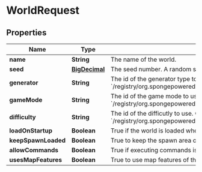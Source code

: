 
# WorldRequest

## Properties
Name | Type | Description | Notes
------------ | ------------- | ------------- | -------------
**name** | **String** | The name of the world. |  [optional]
**seed** | [**BigDecimal**](BigDecimal.md) | The seed number. A random seed is generated if not provided. |  [optional]
**generator** | **String** | The id of the generator type to use. Check &#x60;/registry/org.spongepowered.api.world.GeneratorType&#x60;. |  [optional]
**gameMode** | **String** | The id of the game mode to use. Check &#x60;/registry/org.spongepowered.api.entity.living.player.gamemode.GameMode&#x60;. |  [optional]
**difficulty** | **String** | The id of the difficutly to use. Check &#x60;/registry/org.spongepowered.api.world.difficulty.Difficulty&#x60;. |  [optional]
**loadOnStartup** | **Boolean** | True if the world is loaded when the server starts, false otherwise. |  [optional]
**keepSpawnLoaded** | **Boolean** | True to keep the spawn area of the world loaded, even if it is empty. |  [optional]
**allowCommands** | **Boolean** | True if executing commands is allowed in the world. |  [optional]
**usesMapFeatures** | **Boolean** | True to use map features of the generator (such as villages). |  [optional]




